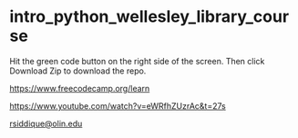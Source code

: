 # intro_python_wellesley_library_course


Hit the green code button on the right side of the screen. Then click Download Zip to download the repo.


https://www.freecodecamp.org/learn

https://www.youtube.com/watch?v=eWRfhZUzrAc&t=27s

rsiddique@olin.edu

